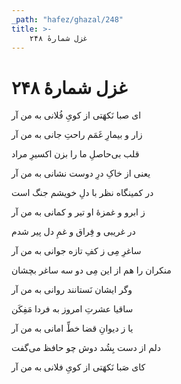 ```yaml
---
_path: "hafez/ghazal/248"
title: >-
    غزل شمارهٔ ۲۴۸
---
```

# غزل شمارهٔ ۲۴۸

<div class="b" id="bn1"><div class="m1"><p>ای صبا نَکهَتی از کویِ فُلانی به من آر</p></div>
<div class="m2"><p>زار و بیمارِ غَمَم راحتِ جانی به من آر</p></div></div>
<div class="b" id="bn2"><div class="m1"><p>قلب بی‌حاصلِ ما را بزن اکسیرِ مراد</p></div>
<div class="m2"><p>یعنی از خاکِ درِ دوست نشانی به من آر</p></div></div>
<div class="b" id="bn3"><div class="m1"><p>در کمینگاه نظر با دلِ خویشم جنگ است</p></div>
<div class="m2"><p>ز ابرو و غمزهٔ او تیر و کمانی به من آر</p></div></div>
<div class="b" id="bn4"><div class="m1"><p>در غریبی و فِراق و غمِ دل پیر شدم</p></div>
<div class="m2"><p>ساغرِ مِی ز کفِ تازه جوانی به من آر</p></div></div>
<div class="b" id="bn5"><div class="m1"><p>منکران را هم از این مِی دو سه ساغر بچشان</p></div>
<div class="m2"><p>وگر ایشان نَستانند روانی به من آر</p></div></div>
<div class="b" id="bn6"><div class="m1"><p>ساقیا عشرتِ امروز به فردا مَفِکَن</p></div>
<div class="m2"><p>یا ز دیوانِ قضا خطِّ امانی به من آر</p></div></div>
<div class="b" id="bn7"><div class="m1"><p>دلم از دست بِشُد دوش چو حافظ می‌گفت</p></div>
<div class="m2"><p>کای صَبا نَکهَتی از کویِ فلانی به من آر</p></div></div>
